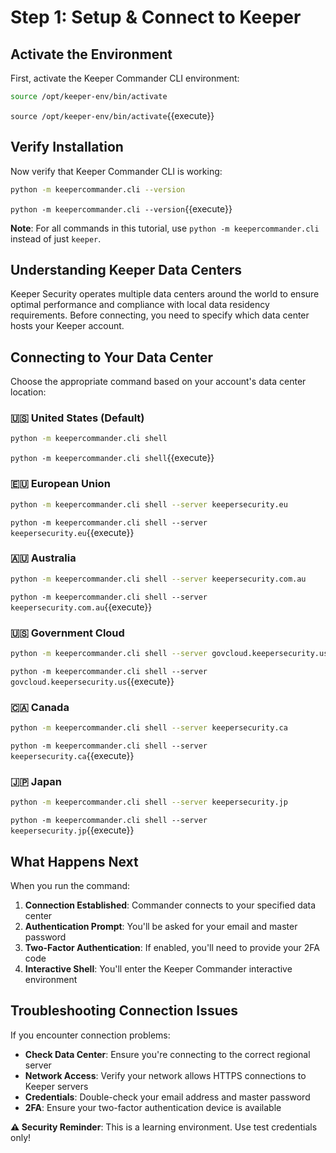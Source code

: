 # Step 1: Setup & Connect to Keeper

## Activate the Environment

First, activate the Keeper Commander CLI environment:

```bash
source /opt/keeper-env/bin/activate
```
`source /opt/keeper-env/bin/activate`{{execute}}

## Verify Installation

Now verify that Keeper Commander CLI is working:

```bash
python -m keepercommander.cli --version
```
`python -m keepercommander.cli --version`{{execute}}

**Note**: For all commands in this tutorial, use `python -m keepercommander.cli` instead of just `keeper`.

## Understanding Keeper Data Centers

Keeper Security operates multiple data centers around the world to ensure optimal performance and compliance with local data residency requirements. Before connecting, you need to specify which data center hosts your Keeper account.

## Connecting to Your Data Center

Choose the appropriate command based on your account's data center location:

### 🇺🇸 United States (Default)
```bash
python -m keepercommander.cli shell
```
`python -m keepercommander.cli shell`{{execute}}

### 🇪🇺 European Union
```bash
python -m keepercommander.cli shell --server keepersecurity.eu
```
`python -m keepercommander.cli shell --server keepersecurity.eu`{{execute}}

### 🇦🇺 Australia
```bash
python -m keepercommander.cli shell --server keepersecurity.com.au
```
`python -m keepercommander.cli shell --server keepersecurity.com.au`{{execute}}

### 🇺🇸 Government Cloud
```bash
python -m keepercommander.cli shell --server govcloud.keepersecurity.us
```
`python -m keepercommander.cli shell --server govcloud.keepersecurity.us`{{execute}}

### 🇨🇦 Canada
```bash
python -m keepercommander.cli shell --server keepersecurity.ca
```
`python -m keepercommander.cli shell --server keepersecurity.ca`{{execute}}

### 🇯🇵 Japan
```bash
python -m keepercommander.cli shell --server keepersecurity.jp
```
`python -m keepercommander.cli shell --server keepersecurity.jp`{{execute}}

## What Happens Next

When you run the command:

1. **Connection Established**: Commander connects to your specified data center
2. **Authentication Prompt**: You'll be asked for your email and master password
3. **Two-Factor Authentication**: If enabled, you'll need to provide your 2FA code
4. **Interactive Shell**: You'll enter the Keeper Commander interactive environment

## Troubleshooting Connection Issues

If you encounter connection problems:

- **Check Data Center**: Ensure you're connecting to the correct regional server
- **Network Access**: Verify your network allows HTTPS connections to Keeper servers
- **Credentials**: Double-check your email address and master password
- **2FA**: Ensure your two-factor authentication device is available

**⚠️ Security Reminder**: This is a learning environment. Use test credentials only!

